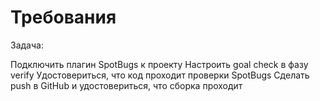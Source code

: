 # Требования

Задача:

Подключить плагин SpotBugs к проекту 
Настроить goal check в фазу verify
Удостовериться, что код проходит проверки SpotBugs
Сделать push в GitHub и удостовериться, что сборка проходит